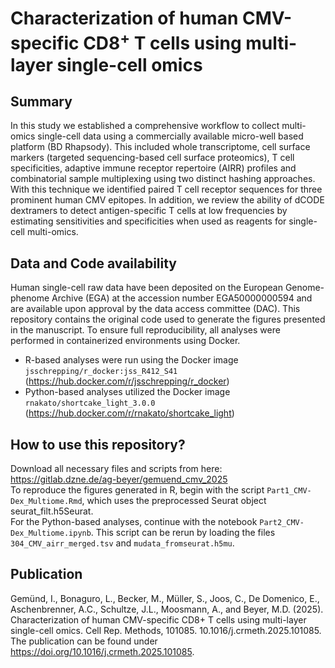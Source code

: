 # Characterization of human CMV-specific CD8<sup>+</sup> T cells using multi-layer single-cell omics

## Summary
In this study we established a comprehensive workflow to collect multi-omics single-cell data using a commercially available micro-well based platform (BD Rhapsody). This included whole transcriptome, cell surface markers (targeted sequencing-based cell surface proteomics), T cell specificities, adaptive immune receptor repertoire (AIRR) profiles and combinatorial sample multiplexing using two distinct hashing approaches. With this technique we identified paired T cell receptor sequences for three prominent human CMV epitopes. In addition, we review the ability of dCODE dextramers to detect antigen-specific T cells at low frequencies by estimating sensitivities and specificities when used as reagents for single-cell multi-omics.

## Data and Code availability
Human single-cell raw data have been deposited on the European Genome-phenome Archive (EGA) at the accession number EGA50000000594 and are available upon approval by the data access committee (DAC).
This repository contains the original code used to generate the figures presented in the manuscript. To ensure full reproducibility, all analyses were performed in containerized environments using Docker.
- R-based analyses were run using the Docker image `jsschrepping/r_docker:jss_R412_S41` (https://hub.docker.com/r/jsschrepping/r_docker)
- Python-based analyses utilized the Docker image `rnakato/shortcake_light_3.0.0` (https://hub.docker.com/r/rnakato/shortcake_light)

## How to use this repository?
Download all necessary files and scripts from here: https://gitlab.dzne.de/ag-beyer/gemuend_cmv_2025 <br>
To reproduce the figures generated in R, begin with the script `Part1_CMV-Dex_Multiome.Rmd`, which uses the preprocessed Seurat object seurat_filt.h5Seurat. <br>
For the Python-based analyses, continue with the notebook `Part2_CMV-Dex_Multiome.ipynb`. This script can be rerun by loading the files `304_CMV_airr_merged.tsv` and `mudata_fromseurat.h5mu`.

## Publication
Gemünd, I., Bonaguro, L., Becker, M., Müller, S., Joos, C., De Domenico, E., Aschenbrenner, A.C., Schultze, J.L., Moosmann, A., and Beyer, M.D. (2025). Characterization of human CMV-specific CD8+ T cells using multi-layer single-cell omics. Cell Rep. Methods, 101085. 10.1016/j.crmeth.2025.101085. 
The publication can be found under https://doi.org/10.1016/j.crmeth.2025.101085.
